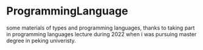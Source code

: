 # ProgrammingLanguage
some materials of types and programming languages, thanks to taking part in programming languages lecture during 2022 when i was pursuing master degree in peking univeristy.
